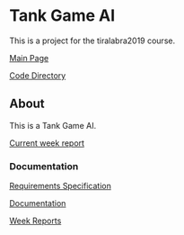 # Tank Game AI

This is a project for the tiralabra2019 course.

[Main Page](https://github.com/porrasm/tiralabra-tank-game-ai)

[Code Directory](https://github.com/porrasm/tiralabra-tank-game-ai/Assets/_Assets/Scripts/Games/TankGame/TankAI/)


## About

This is a Tank Game AI.

[Current week report](https://github.com/porrasm/tiralabra-tank-game-ai/Documentation/weeks/week1.md)


### Documentation

[Requirements Specification](https://github.com/porrasm/tiralabra-tank-game-ai/Documentation/requirements-specification.md)

[Documentation](https://github.com/porrasm/tiralabra-tank-game-ai/Documentation)

[Week Reports](https://github.com/porrasm/tiralabra-tank-game-ai/Documentation/weeks)

